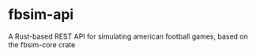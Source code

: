 # fbsim-api
A Rust-based REST API for simulating american football games, based on the fbsim-core crate
